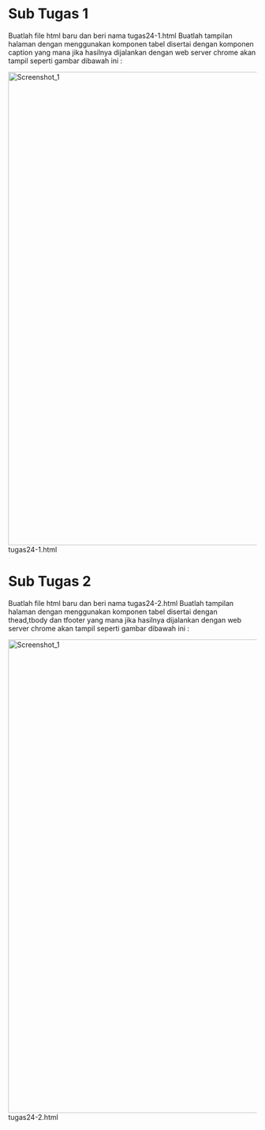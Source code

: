 # Sub Tugas 1

Buatlah file html baru dan beri nama tugas24-1.html
Buatlah tampilan halaman dengan menggunakan komponen tabel disertai dengan komponen caption yang mana jika hasilnya dijalankan dengan web server chrome akan tampil seperti gambar dibawah ini :

<img width="960" alt="Screenshot_1" src="https://lh4.googleusercontent.com/9ARHyybeBIhVKsH0ErZ1F47b0bWEmPmyoA0_4aX6xCD63LN9UxxxrJj1xmcVWlCNZtZTQc-MderZkSGH38C_P7HXE2iITXJVLlbmgHnH4QFF1JBjZobtF1sUhDPFx0K2tJk8SZ1Yknn5cHE4hBiYicXOfbscWT7uumSr8dWa2VElv5u01ze15Q"></img>
tugas24-1.html

# Sub Tugas 2

Buatlah file html baru dan beri nama tugas24-2.html
Buatlah tampilan halaman dengan menggunakan komponen tabel disertai dengan thead,tbody dan tfooter yang mana jika hasilnya dijalankan dengan web server chrome akan tampil seperti gambar dibawah ini :

<img width="960" alt="Screenshot_1" src="https://lh6.googleusercontent.com/Q3e5oLA8D_NmlaqvQkv4MJvxt-SkP4OXOidnYhgMrDY6KgWIqhk2ECRKln_qIIj25tBefBAJrdFHlIkcFYZrE7QgVcob6DKJdncoaeWlihNeFGUTo7Fm8Gux330VA2lIXDLIgCIYbuNUh5yXGNU7B3k_7I8ZHq9VVE_oQ6UtifFvwBNXxaMzqA"></img>
tugas24-2.html
